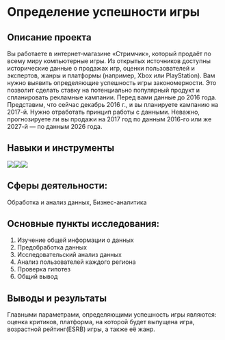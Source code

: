 # Определение успешности игры

## Описание проекта
Вы работаете в интернет-магазине «Стримчик», который продаёт по всему миру компьютерные игры. Из открытых источников доступны исторические данные о продажах игр, оценки пользователей и экспертов, жанры и платформы (например, Xbox или PlayStation). Вам нужно выявить определяющие успешность игры закономерности. Это позволит сделать ставку на потенциально популярный продукт и спланировать рекламные кампании.
Перед вами данные до 2016 года. Представим, что сейчас декабрь 2016 г., и вы планируете кампанию на 2017-й. Нужно отработать принцип работы с данными. Неважно, прогнозируете ли вы продажи на 2017 год по данным 2016-го или же 2027-й — по данным 2026 года.

## Навыки и инструменты
<img src="https://img.shields.io/badge/Pandas-black?style=flat-square&logo=pandas&logoColor=orange"/><img src="https://img.shields.io/badge/Plotly-black?style=flat-square&logo=plotly&logoColor=orange"/><img src="https://img.shields.io/badge/Scipy-black?style=flat-square&logo=scipy&logoColor=orange"/>

## Сферы деятельности:
Обработка и анализ данных, Бизнес-аналитика

## Основные пункты исследования:
1. Изучение общей информации о данных
2. Предобработка данных
3. Исследовательский анализ данных
4. Анализ пользователей каждого региона
5. Проверка гипотез
8. Общий вывод

## Выводы и результаты
Главными параметрами, определяющими успешность игры являются: оценка критиков, платформа, на которой будет выпущена игра, возрастной рейтинг(ESRB) игры, а также её жанр.
